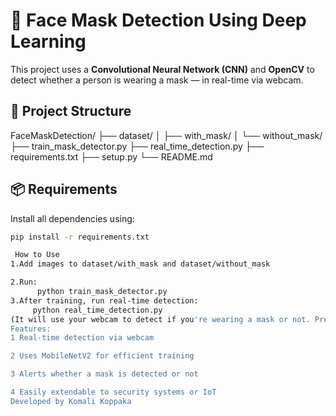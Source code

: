 # 🧠 Face Mask Detection Using Deep Learning

This project uses a **Convolutional Neural Network (CNN)** and **OpenCV** to detect whether a person is wearing a mask — in real-time via webcam.

## 📂 Project Structure
FaceMaskDetection/
├── dataset/
│ ├── with_mask/
│ └── without_mask/
├── train_mask_detector.py
├── real_time_detection.py
├── requirements.txt
├── setup.py
└── README.md
## 📦 Requirements

Install all dependencies using:
```bash
pip install -r requirements.txt

 How to Use
1.Add images to dataset/with_mask and dataset/without_mask

2.Run:
      python train_mask_detector.py
3.After training, run real-time detection:
     python real_time_detection.py
(It will use your webcam to detect if you're wearing a mask or not. Press Q to quit the webcam window)
Features:
1 Real-time detection via webcam

2 Uses MobileNetV2 for efficient training

3 Alerts whether a mask is detected or not

4 Easily extendable to security systems or IoT
Developed by Komali Koppaka
